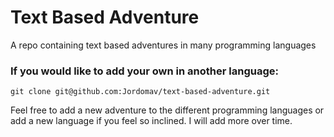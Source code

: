 # Text Based Adventure

A repo containing text based adventures in many programming languages

### If you would like to add your own in another language:
`git clone git@github.com:Jordomav/text-based-adventure.git`

Feel free to add a new adventure to the different programming languages or add a new language if you feel so inclined. I will add more over time.

